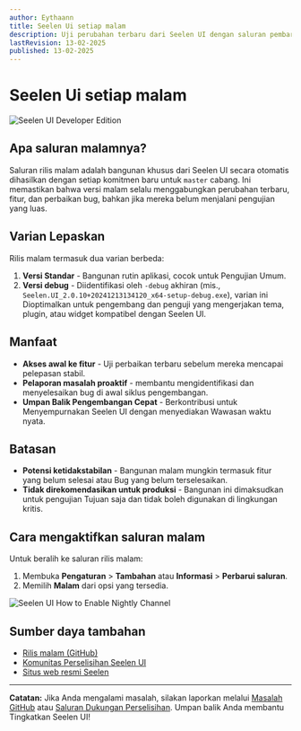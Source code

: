 ```yaml
---
author: Eythaann
title: Seelen Ui setiap malam
description: Uji perubahan terbaru dari Seelen UI dengan saluran pembaruan malam!
lastRevision: 13-02-2025
published: 13-02-2025
---
```


# Seelen Ui setiap malam

![Seelen UI Developer Edition](https://github.com/user-attachments/assets/76634b49-7b09-4ef2-9643-e93542309f5d)

## Apa saluran malamnya?

Saluran rilis malam adalah bangunan khusus dari Seelen UI secara otomatis
dihasilkan dengan setiap komitmen baru untuk `master` cabang. Ini memastikan
bahwa versi malam selalu menggabungkan perubahan terbaru, fitur, dan perbaikan
bug, bahkan jika mereka belum menjalani pengujian yang luas.

## Varian Lepaskan

Rilis malam termasuk dua varian berbeda:

1. **Versi Standar** - Bangunan rutin aplikasi, cocok untuk Pengujian Umum.
2. **Versi debug** - Diidentifikasi oleh `-debug` akhiran (mis.,
   `Seelen.UI_2.0.10+20241213134120_x64-setup-debug.exe`), varian ini
   Dioptimalkan untuk pengembang dan penguji yang mengerjakan tema, plugin, atau
   widget kompatibel dengan Seelen UI.

## Manfaat

- **Akses awal ke fitur** - Uji perbaikan terbaru sebelum mereka mencapai
  pelepasan stabil.
- **Pelaporan masalah proaktif** - membantu mengidentifikasi dan menyelesaikan
  bug di awal siklus pengembangan.
- **Umpan Balik Pengembangan Cepat** - Berkontribusi untuk Menyempurnakan Seelen
  UI dengan menyediakan Wawasan waktu nyata.

## Batasan

- **Potensi ketidakstabilan** - Bangunan malam mungkin termasuk fitur yang belum
  selesai atau Bug yang belum terselesaikan.
- **Tidak direkomendasikan untuk produksi** - Bangunan ini dimaksudkan untuk
  pengujian Tujuan saja dan tidak boleh digunakan di lingkungan kritis.

## Cara mengaktifkan saluran malam

Untuk beralih ke saluran rilis malam:

1. Membuka **Pengaturan** > **Tambahan** atau **Informasi** > **Perbarui
   saluran**.
2. Memilih **Malam** dari opsi yang tersedia.

![Seelen UI How to Enable Nightly Channel](https://github.com/user-attachments/assets/ae88aeac-98cc-4424-a9e7-fb59740b694e)

## Sumber daya tambahan

- [Rilis malam (GitHub)](https://github.com/eythaann/Seelen-UI/releases/tag/nightly)
- [Komunitas Perselisihan Seelen UI](https://discord.gg/ABfASx5ZAJ)
- [Situs web resmi Seelen](https://seelen.io)

---

**Catatan:** Jika Anda mengalami masalah, silakan laporkan melalui
[Masalah GitHub](https://github.com/eythaann/Seelen-UI/issues) atau
[Saluran Dukungan Perselisihan](https://discord.gg/ABfASx5ZAJ). Umpan balik Anda
membantu Tingkatkan Seelen UI!
